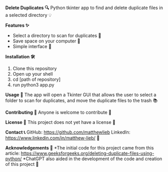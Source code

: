 **Delete Duplicates 🔍**
Python tkinter app to find and delete duplicate files in a selected directory 💡


**Features  ✨**
* Select a directory to scan for duplicates 🚀
* Save space on your computer 🌟
* Simple interface 🎉


**Installation 🛠️**
1. Clone this repository
2. Open up your shell
3. cd [path of repository]
4. run python3 app.py


**Usage 🚀**
The app will open a Tkinter GUI that allows the user to select a folder to scan for duplicates, and move the duplicate files to the trash 📚


**Contributing 🤝**
Anyone is welcome to contribute 🌟


**License 📝**
This project does not yet have a license 📄

**Contact 📞**
GitHub: https://github.com/matthewlieb
LinkedIn: https://www.linkedin.com/in/matthew-lieb/ 📧


**Acknowledgements 🙏**
*The initial code for this project came from this article: https://www.geeksforgeeks.org/deleting-duplicate-files-using-python/
*ChatGPT also aided in the development of the code and creation of this project 🌟
